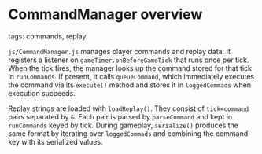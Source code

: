 # CommandManager overview

tags: commands, replay

`js/CommandManager.js` manages player commands and replay data. It registers a listener on `gameTimer.onBeforeGameTick` that runs once per tick. When the tick fires, the manager looks up the command stored for that tick in `runCommands`. If present, it calls `queueCommand`, which immediately executes the command via its `execute()` method and stores it in `loggedCommads` when execution succeeds.

Replay strings are loaded with `loadReplay()`. They consist of `tick=command` pairs separated by `&`. Each pair is parsed by `parseCommand` and kept in `runCommands` keyed by tick. During gameplay, `serialize()` produces the same format by iterating over `loggedCommads` and combining the command key with its serialized values.
